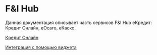 # F&I Hub

Данная документация описывает часть сервисов F&I Hub еКредит: Кредит Онлайн, еОсаго, еКаско.

[Кредит Онлайн](credit_online/credit_online.md)

[Интеграция с помощью виджета](widget/widget.md)
